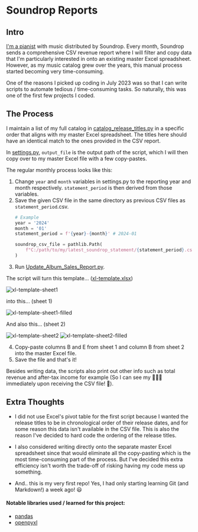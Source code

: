 Soundrop Reports
================

Intro
-----
[I'm a pianist](https://open.spotify.com/artist/6mdGjVrAY95ecXnVgtefti) with music distributed by Soundrop. Every month, Soundrop sends a comprehensive CSV revenue report where I will filter and copy data that I'm particularly interested in onto an existing master Excel spreadsheet. However, as my music catalog grew over the years, this manual process started becoming very time-consuming.

One of the reasons I picked up coding in July 2023 was so that I can write scripts to automate tedious / time-consuming tasks. So naturally, this was one of the first few projects I coded.

The Process
-----------
I maintain a list of my full catalog in [catalog_release_titles.py](catalog_release_titles.py) in a specific order that aligns with my master Excel spreadsheet. The titles here should have an identical match to the ones provided in the CSV report.

In [settings.py](settings.py), `output_file` is the output path of the script, which I will then copy over to my master Excel file with a few copy-pastes. 

The regular monthly process looks like this:
1. Change `year` and `month` variables in settings.py to the reporting year and month respectively. `statement_period` is then derived from those variables.
2. Save the given CSV file in the same directory as previous CSV files as `statement_period`.csv.
   ```py
   # Example
   year = '2024'
   month = '01'
   statement_period = f'{year}-{month}' # 2024-01

   soundrop_csv_file = pathlib.Path(
	   f"C:/path/to/my/latest_soundrop_statement/{statement_period}.csv" # 2024-01.csv
   )
   ```
3. Run [Update_Album_Sales_Report.py](Update_Album_Sales_Report.py).

The script will turn this template... ([xl-template.xlsx](xl-template.xlsx))

![xl-template-sheet1](https://github.com/jeremyngcode/Soundrop-Reports/assets/156220343/e4c01d92-36e6-4004-bcee-78484a0bcdf4)

into this... (sheet 1)

![xl-template-sheet1-filled](https://github.com/jeremyngcode/Soundrop-Reports/assets/156220343/6e751ed6-bdb8-4b00-982b-cbb9fd52cb4e)

And also this... (sheet 2)

![xl-template-sheet2](https://github.com/jeremyngcode/Soundrop-Reports/assets/156220343/44127d1a-7844-49b5-8d49-b46694fee9b9) ![xl-template-sheet2-filled](https://github.com/jeremyngcode/Soundrop-Reports/assets/156220343/d805663d-7ce9-4602-928c-105ff8336ea1)

4. Copy-paste columns B and E from sheet 1 and column B from sheet 2 into the master Excel file.
5. Save the file and that's it!

Besides writing data, the scripts also print out other info such as total revenue and after-tax income for example (So I can see my 💸💸💸 immediately upon receiving the CSV file! 🤑).

Extra Thoughts
--------------
- I did not use Excel's pivot table for the first script because I wanted the release titles to be in chronological order of their release dates, and for some reason this data isn't available in the CSV file. This is also the reason I've decided to hard code the ordering of the release titles.

- I also considered writing directly onto the separate master Excel spreadsheet since that would eliminate all the copy-pasting which is the most time-consuming part of the process. But I've decided this extra efficiency isn't worth the trade-off of risking having my code mess up something.

- And.. this is my very first repo! Yes, I had only starting learning Git (and Markdown!) a week ago! 😃

#### Notable libraries used / learned for this project:
- [pandas](https://pypi.org/project/pandas/)
- [openpyxl](https://pypi.org/project/openpyxl/)
